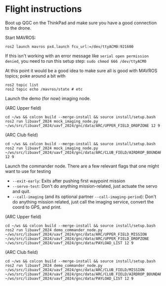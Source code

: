 # Flight instructions

Boot up QGC on the ThinkPad and make sure you have a good connection to the drone.

Start MAVROS:

```
ros2 launch mavros px4.launch fcu_url:=/dev/ttyACM0:921600
```

If this isn't working with an error message like `serial open permission denied`, you need to run this setup step: `sudo chmod 666 /dev/ttyACM0`

At this point it would be a good idea to make sure all is good with MAVROS topics; poke around a bit with

```
ros2 topic list
ros2 topic echo /mavros/state # etc
```


Launch the demo (for now) imaging node.

(ARC Upper field)

```
cd ~/ws && colcon build --merge-install && source install/setup.bash
ros2 run libuavf_2024 mock_imaging_node.py ~/ws/src/libuavf_2024/uavf_2024/gnc/data/ARC/UPPER_FIELD_DROPZONE 12 9
```

(ARC Club field)

```
cd ~/ws && colcon build --merge-install && source install/setup.bash
ros2 run libuavf_2024 mock_imaging_node.py ~/ws/src/libuavf_2024/uavf_2024/gnc/data/ARC/CLUB_FIELD/AIRDROP_BOUNDARY 12 9
```

Launch the commander node.
There are a few relevant flags that one might want to use for testing
* `--exit-early`: Exits after pushing first waypoint mission
* `--servo-test`: Don't do anything mission-related, just actuate the servo and quit.
* `--call-imaging` (and its optional partner `--call-imaging-period`): Don't do anything mission related, just call the imaging service, convert the coord to GPS, and print.

(ARC Upper field)

```
cd ~/ws && colcon build --merge-install && source install/setup.bash
ros2 run libuavf_2024 demo_commander_node.py ~/ws/src/libuavf_2024/uavf_2024/gnc/data/ARC/UPPER_FIELD_MISSION ~/ws/src/libuavf_2024/uavf_2024/gnc/data/ARC/UPPER_FIELD_DROPZONE ~/ws/src/libuavf_2024/uavf_2024/gnc/data/PAYLOAD_LIST 12 9
```

(ARC Club field)

```
cd ~/ws && colcon build --merge-install && source install/setup.bash
ros2 run libuavf_2024 demo_commander_node.py ~/ws/src/libuavf_2024/uavf_2024/gnc/data/ARC/CLUB_FIELD/MISSION ~/ws/src/libuavf_2024/uavf_2024/gnc/data/ARC/CLUB_FIELD/AIRDROP_BOUNDARY ~/ws/src/libuavf_2024/uavf_2024/gnc/data/PAYLOAD_LIST 12 9
```